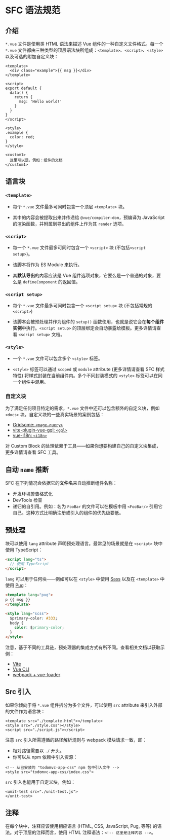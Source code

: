 # SFC 语法规范

## 介绍

`*.vue` 文件是使用类 HTML 语法来描述 Vue 组件的一种自定义文件格式。每一个 `*.vue` 文件都由三种类型的顶层语法块所组成：`<template>`、`<script>`、`<style>` 以及可选的附加自定义块：

```vue
<template>
  <div class="example">{{ msg }}</div>
</template>

<script>
export default {
  data() {
    return {
      msg: 'Hello world!'
    }
  }
}
</script>

<style>
.example {
  color: red;
}
</style>

<custom1>
  这里可以是，例如：组件的文档
</custom1>
```

## 语言块

### `<template>`

- 每个 `*.vue` 文件最多可同时包含一个顶层 `<template>` 块。

- 其中的内容会被提取出来并传递给 `@vue/compiler-dom`，预编译为 JavaScript 的渲染函数，并附属到导出的组件上作为其 `render` 选项。

### `<script>`

- 每一个 `*.vue` 文件最多可同时包含一个 `<script>` 块 (不包括`<script setup>`)。

- 该脚本将作为 ES Module 来执行。

- 其**默认导出**的内容应该是 Vue 组件选项对象，它要么是一个普通的对象，要么是 `defineComponent` 的返回值。

### `<script setup>`

- 每个 `*.vue` 文件最多可同时包含一个 `<script setup>` 块 (不包括常规的 `<script>`)

- 该脚本会被预处理并作为组件的 `setup()` 函数使用，也就是说它会在**每个组件实例**中执行。`<script setup>` 的顶层绑定会自动暴露给模板。更多详情请查看 `<script setup>` 文档。

### `<style>`

- 一个 `*.vue` 文件可以包含多个 `<style>` 标签。

- `<style>` 标签可以通过 `scoped` 或 `module` attribute (更多详情请查看 SFC 样式特性) 将样式封装在当前组件内。多个不同封装模式的 `<style>` 标签可以在同一个组件中混用。

### 自定义块

为了满足任何项目特定的需求，`*.vue` 文件中还可以包含额外的自定义块，例如 `<docs>` 块。自定义块的一些真实场景的案例包括：

- [Gridsome: `<page-query>`](https://gridsome.org/docs/querying-data/)
- [vite-plugin-vue-gql: `<gql>`](https://github.com/wheatjs/vite-plugin-vue-gql)
- [vue-i18n: `<i18n>`](https://github.com/intlify/bundle-tools/tree/main/packages/vite-plugin-vue-i18n#i18n-custom-block)

对 Custom Block 的处理依赖于工具——如果你想要构建自己的自定义块集成，更多详情请查看 SFC 工具。

## 自动 `name` 推断

SFC 在下列情况会依据它的**文件名**来自动推断组件名称：

- 开发环境警告格式化
- DevTools 检查
- 递归的自引用。例如：名为 `FooBar` 的文件可以在模板中用 `<FooBar/>` 引用它自己。这种方式比明确注册或引入的组件的优先级要低。

## 预处理

块可以使用 `lang` attribute 声明预处理语言。最常见的场景就是在 `<script>` 块中使用 TypeScript：

```html
<script lang="ts">
  // 使用 TypeScript
</script>
```

`lang` 可以用于任何块——例如可以在 `<style>` 中使用 [Sass](https://sass-lang.com/) 以及在 `<template>` 中使用 [Pug](https://pugjs.org/api/getting-started.html)：

```html
<template lang="pug">
p {{ msg }}
</template>

<style lang="scss">
  $primary-color: #333;
  body {
    color: $primary-color;
  }
</style>
```

注意，基于不同的工具链，预处理器的集成方式有所不同。查看相关文档以获取示例：

- [Vite](https://vitejs.dev/guide/features.html#css-pre-processors)
- [Vue CLI](https://cli.vuejs.org/guide/css.html#pre-processors)
- [webpack + vue-loader](https://vue-loader.vuejs.org/guide/pre-processors.html#using-pre-processors)

## Src 引入

如果你倾向于将 `*.vue` 组件拆分为多个文件，可以使用 `src` attribute 来引入外部的文件作为语言块：

```vue
<template src="./template.html"></template>
<style src="./style.css"></style>
<script src="./script.js"></script>
```

注意 `src` 引入所需遵循的路径解析规则与 webpack 模块请求一致，即：

- 相对路径需要以 `./` 开头。
- 你可以从 npm 依赖中引入资源：

```vue
<!-- 从已安装的 "todomvc-app-css" npm 包中引入文件 -->
<style src="todomvc-app-css/index.css">
```

`src` 引入也能用于自定义块，例如：

```vue
<unit-test src="./unit-test.js">
</unit-test>
```

## 注释

在每个块中，注释应该使用相应语言 (HTML, CSS, JavaScript, Pug, 等等) 的语法。对于顶层的注释而言，使用 HTML 注释语法：`<!-- 这里是注释内容 -->`。